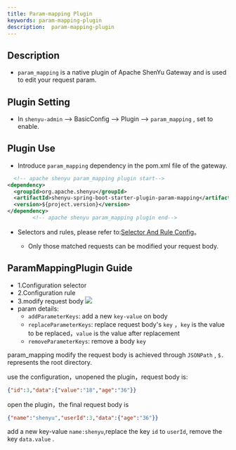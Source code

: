 ```yaml
---
title: Param-mapping Plugin
keywords: param-mapping-plugin
description:  param-mapping-plugin
---
```


## Description


* `param_mapping` is a native plugin of Apache ShenYu Gateway and is used to edit your request param.



## Plugin Setting

* In `shenyu-admin` --> BasicConfig --> Plugin --> `param_mapping` , set to enable.

## Plugin Use

* Introduce `param_mapping` dependency in the pom.xml file of the gateway.

```xml
  <!-- apache shenyu param_mapping plugin start-->
<dependency>
  <groupId>org.apache.shenyu</groupId>
  <artifactId>shenyu-spring-boot-starter-plugin-param-mapping</artifactId>
  <version>${project.version}</version>
</dependency>
        <!-- apache shenyu param_mapping plugin end-->
```

* Selectors and rules, please refer to:[Selector And Rule Config](../selector-and-rule)。

  * Only those matched requests can be modified your request body.


## ParamMappingPlugin Guide
* 1.Configuration selector
* 2.Configuration rule
* 3.modify request body
  ![](/img/shenyu/plugin/param-mapping/param-mapping.png)
* param details:
  * `addParameterKeys`: add a new `key-value` on body
  * `replaceParameterKeys`: replace request body's `key` ，`key` is the value to be replaced，`value` is the value after replacement
  * `removeParameterKeys`: remove a body `key`

param_mapping modify the request body is achieved through `JSONPath` , `$.` represents the root directory.

use the configuration，unopened the plugin，request body is:
```json
{"id":3,"data":{"value":"18","age":"36"}}
```
open the plugin，the final request body is 
```json
{"name":"shenyu","userId":3,"data":{"age":"36"}}
```
add a new key-value `name:shenyu`,replace the key `id` to `userId`, remove the key `data.value` .

